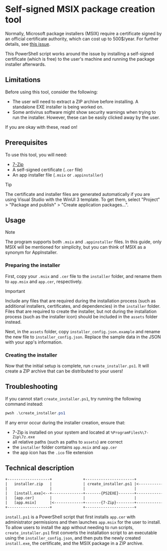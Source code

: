 # Self-signed MSIX package creation tool

Normally, Microsoft package installers (MSIX) require a certificate signed by an official certificate authority, which can cost up to 500$/year. For further details, see [this issue](https://github.com/microsoft/msix-packaging/issues/332).

This PowerShell script works around the issue by installing a self-signed certificate (which is free) to the user's machine and running the package installer afterwards.

## Limitations

Before using this tool, consider the following:

- The user will need to extract a ZIP archive before installing. A standalone EXE installer is being worked on.
- Some antivirus software might show security warnings when trying to run the installer. However, these can be easily clicked away by the user.

If you are okay with these, read on!

## Prerequisites

To use this tool, you will need:

- [7-Zip](https://www.7-zip.org/)
- A self-signed certificate (`.cer` file)
- An app installer file (`.msix` or `.appinstaller`)

> [!TIP]
> The certificate and installer files are generated automatically if you are using Visual Studio with the WinUI 3 template. To get them, select "Project" > "Package and publish" > "Create application packages...".

## Usage

> [!NOTE]
> The program supports both `.msix` and `.appinstaller` files. In this guide, only MSIX will be mentioned for simplicity, but you can think of MSIX as a synonym for AppInstaller. 

### Preparing the installer

First, copy your `.msix` and `.cer` file to the `installer` folder, and rename them to `app.msix` and `app.cer`, respectively.

> [!IMPORTANT]
> Include any files that are required during the installation process (such as additional installers, certificates, and dependencies) in the `installer` folder. Files that are required to create the installer, but not during the installation process (such as the installer icon) should be included in the `assets` folder instead.

Next, in the `assets` folder, copy `installer_config.json.example` and rename the new file to `installer_config.json`. Replace the sample data in the JSON with your app's information.

### Creating the installer

Now that the initial setup is complete, run `create_installer.ps1`. It will create a ZIP archive that can be distributed to your users!

## Troubleshooting

If you cannot start `create_installer.ps1`, try running the following command instead:

```powershell
pwsh .\create_installer.ps1
```

If any error occur during the installer creation, ensure that:

- 7-Zip is installed on your system and located at `%ProgramFiles%\7-Zip\7z.exe`
- all relative paths (such as paths to `assets`) are correct
- the `installer` folder contains `app.msix` and `app.cer`
- the app icon has the `.ico` file extension

## Technical description

```txt
+-------------------+              +----------------------+
|   installer.zip   |              | create_installer.ps1 |<-------------------[assets]
|                   |              |                      |
|   [install.exe]<--+--------------+-------{PS2EXE}-------+--------------------[install.ps1]
|   [app.cer]       |              |                      |                     V         V
|   [app.msix]      |<-------------+-------{7-Zip}--------+-----------------[app.cer]+[app.msix]
+-------------------+              +----------------------+
```

`install.ps1` is a PowerShell script that first installs `app.cer` with administrator permissions and then launches `app.msix` for the user to install. To allow users to install the app without needing to run scripts, `create_installer.ps1` first converts the installation script to an executable using the `installer_config.json`, and then puts the newly created `install.exe`, the certificate, and the MSIX package in a ZIP archive.
